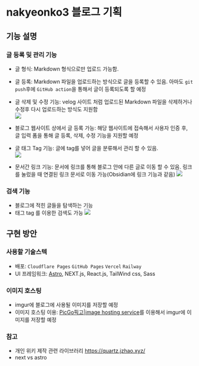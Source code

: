 # nakyeonko3 블로그 기획

## 기능 설명

### 글 등록 및 관리 기능

- 글 형식: Markdown 형식으로만 업로드 가능함.
- 글 등록: Markdown 파일을 업로드하는 방식으로 글을 등록할 수 있음. 아마도 `git push`후에 `GitHub action`을 통해서 글이 등록되도록 할 예정
- 글 삭제 및 수정 기능: velog 사이트 처럼 업로드된 Markdown 파일을 삭제하거나 수정후 다시 업로드하는 방식도 지원함 <br/>
  ![](https://i.imgur.com/zzahd7c.png)
- 블로그 웹사이트 상에서 글 등록 가능: 해당 웹사이트에 접속해서 사용자 인증 후, 글 입력 폼을 통해 글 등록, 삭제, 수정 기능을 지원할 예정

- 글 태그 Tag 기능: 글에 tag를 넣어 글을 분류해서 관리 할 수 있음.<br/>
  ![](https://i.imgur.com/OWnLXLY.png)

- 문서간 링크 기능: 문서에 링크를 통해 블로그 안에 다른 글로 이동 할 수 있음. 링크를 눌렀을 때 연결된 링크 문서로 이동 가능(Obsidian에 링크 기능과 같음)
  ![](https://i.imgur.com/kMWky9O.png)

### 검색 기능

- 블로그에 적힌 글들을 탐색하는 기능
- 태그 tag 를 이용한 검색도 가능
  ![](https://i.imgur.com/lGdcuiD.png)

## 구현 방안

### 사용할 기술스텍

- 배포: `Cloudflare Pages` `GitHub Pages` `Vercel` `Railway`
- UI 프레임워크: [Astro](https://astro.build/), NEXT.js, React.js, TailWind css, Sass

### 이미지 호스팅

- imgur에 블로그에 사용될 이미지를 저장할 예정
- 이미지 호스팅 이용: [PicGo픽고|image hosting service](https://marketplace.visualstudio.com/items?itemName=Spades.vs-picgo)를 이용해서 imgur에 이미지를 저장할 예정

### 참고
- 개인 위키 제작 관련 라이브러리 https://quartz.jzhao.xyz/
- next vs astro

